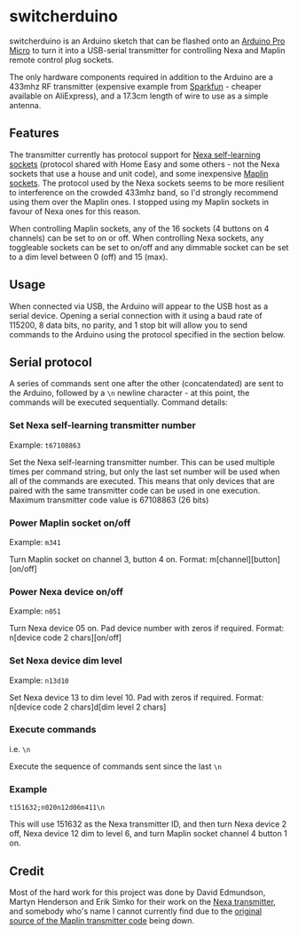 # switcherduino

switcherduino is an Arduino sketch that can be flashed onto an [Arduino Pro Micro](https://www.sparkfun.com/products/12640) to turn it into a USB-serial transmitter for controlling Nexa and Maplin remote control plug sockets.

The only hardware components required in addition to the Arduino are a 433mhz RF transmitter (expensive example from [Sparkfun](https://www.sparkfun.com/products/10534) - cheaper available on AliExpress), and a 17.3cm length of wire to use as a simple antenna.

## Features

The transmitter currently has protocol support for [Nexa self-learning sockets](http://www.clasohlson.com/uk/Nexa-EYCR-250UK-Dimmable-Remote-Switch-Receiver/18-2653) (protocol shared with Home Easy and some others - not the Nexa sockets that use a house and unit code), and some inexpensive [Maplin sockets](http://www.maplin.co.uk/p/remote-controlled-mains-sockets-5-pack-n38hn). The protocol used by the Nexa sockets seems to be more resilient to interference on the crowded 433mhz band, so I'd strongly recommend using them over the Maplin ones. I stopped using my Maplin sockets in favour of Nexa ones for this reason.

When controlling Maplin sockets, any of the 16 sockets (4 buttons on 4 channels) can be set to on or off. When controlling Nexa sockets, any toggleable sockets can be set to on/off and any dimmable socket can be set to a dim level between 0 (off) and 15 (max).

## Usage

When connected via USB, the Arduino will appear to the USB host as a serial device. Opening a serial connection with it using a baud rate of 115200, 8 data bits, no parity, and 1 stop bit will allow you to send commands to the Arduino using the protocol specified in the section below.

## Serial protocol

A series of commands sent one after the other (concatendated) are sent to the Arduino, followed by a `\n` newline character - at this point, the commands will be executed sequentially. Command details:

### Set Nexa self-learning transmitter number

Example: `t67108863`

Set the Nexa self-learning transmitter number. This can be used multiple times per command string, but only the last set number will be used when all of the commands are executed. This means that only devices that are paired with the same transmitter code can be used in one execution. Maximum transmitter code value is 67108863 (26 bits)

### Power Maplin socket on/off

Example: `m341`

Turn Maplin socket on channel 3, button 4 on. Format: m[channel][button][on/off]

### Power Nexa device on/off

Example: `n051`

Turn Nexa device 05 on. Pad device number with zeros if required. Format: n[device code 2 chars][on/off]

### Set Nexa device dim level

Example: `n13d10`

Set Nexa device 13 to dim level 10. Pad with zeros if required. Format: n[device code 2 chars]d[dim level 2 chars]

### Execute commands

i.e. `\n`

Execute the sequence of commands sent since the last `\n`

### Example

`t151632;n020n12d06m411\n`

This will use 151632 as the Nexa transmitter ID, and then turn Nexa device 2 off, Nexa device 12 dim to level 6, and turn Maplin socket channel 4 button 1 on.

## Credit

Most of the hard work for this project was done by David Edmundson, Martyn Henderson and Erik Simko for their work on the [Nexa transmitter](https://github.com/erix/NexaTransmitter), and somebody who's name I cannot currently find due to the [original source of the Maplin transmitter code](http://www.fanjita.org/serendipity/archives/53-Interfacing-with-radio-controlled-mains-sockets-part-2.html) being down.
